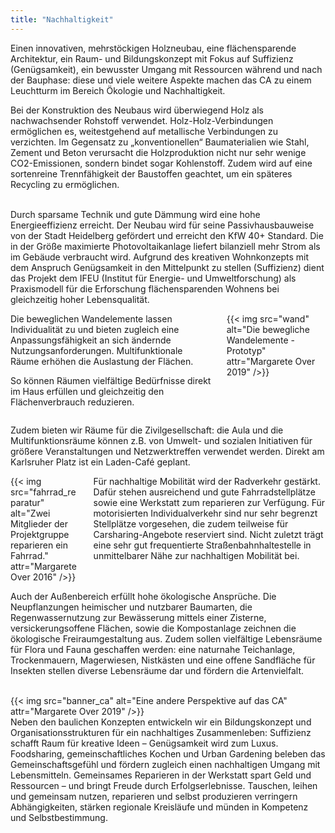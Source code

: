 ```yaml
---
title: "Nachhaltigkeit"
---
```


<div class="color-block">Einen innovativen, mehrstöckigen Holzneubau, eine flächensparende Architektur, ein Raum- und Bildungskonzept mit Fokus auf Suffizienz (Genügsamkeit), ein bewusster Umgang mit Ressourcen während und nach der Bauphase: diese und viele weitere Aspekte machen das CA zu einem Leuchtturm im Bereich Ökologie und Nachhaltigkeit.</div>
</div>

Bei der Konstruktion des Neubaus wird überwiegend Holz als nachwachsender Rohstoff verwendet. Holz-Holz-Verbindungen ermöglichen es, weitestgehend auf metallische Verbindungen zu verzichten. Im Gegensatz zu „konventionellen“ Baumaterialien wie Stahl, Zement und Beton verursacht die Holzproduktion nicht nur sehr wenige  CO2-Emissionen, sondern bindet sogar Kohlenstoff. Zudem wird auf eine sortenreine Trennfähigkeit der Baustoffen geachtet, um ein späteres Recycling zu ermöglichen.

<br>Durch sparsame Technik und gute Dämmung wird eine hohe Energieeffizienz erreicht. Der Neubau wird für seine Passivhausbauweise von der Stadt Heidelberg gefördert und erreicht den KfW 40+ Standard. Die in der Größe maximierte Photovoltaikanlage liefert bilanziell mehr Strom als im Gebäude verbraucht wird.
Aufgrund des kreativen Wohnkonzepts mit dem Anspruch Genügsamkeit in den Mittelpunkt zu stellen  (Suffizienz) dient das Projekt dem IFEU (Institut für Energie- und Umweltforschung) als Praxismodell für die Erforschung flächensparenden Wohnens bei gleichzeitig hoher Lebensqualität.</br>

<div class="columns">
    <div class="column">
    Die beweglichen Wandelemente lassen Individualität zu und bieten zugleich eine Anpassungsfähigkeit an sich ändernde Nutzungsanforderungen. Multifunktionale Räume erhöhen die Auslastung der Flächen.
    <p>So können Räumen vielfältige Bedürfnisse direkt im Haus erfüllen und gleichzeitig den Flächenverbrauch reduzieren.</p>
    </div>
    <div class="column">
        {{< img src="wand" alt="Die bewegliche Wandelemente - Prototyp" attr="Margarete Over 2019" />}}
    </div>
</div>

Zudem bieten wir Räume für die Zivilgesellschaft: die Aula und die Multifunktionsräume können z.B. von Umwelt- und sozialen Initiativen für größere Veranstaltungen und Netzwerktreffen verwendet werden. Direkt am Karlsruher Platz ist ein Laden-Café geplant.

<div class="columns">
    <div class="column">
    {{< img src="fahrrad_reparatur" alt="Zwei Mitglieder der Projektgruppe reparieren ein Fahrrad." attr="Margarete Over 2016" />}}
    </div>
    <div class="column">
    Für nachhaltige Mobilität wird der Radverkehr gestärkt. Dafür stehen ausreichend und gute Fahrradstellplätze sowie eine Werkstatt zum reparieren zur Verfügung. Für motorisierten Individualverkehr sind nur sehr  begrenzt Stellplätze vorgesehen, die zudem teilweise für Carsharing-Angebote  reserviert sind. Nicht  zuletzt trägt  eine  sehr  gut  frequentierte  Straßenbahnhaltestelle in unmittelbarer Nähe zur nachhaltigen Mobilität bei.
    </div>
</div>

Auch der Außenbereich erfüllt hohe ökologische Ansprüche. Die Neupflanzungen heimischer und nutzbarer Baumarten, die Regenwassernutzung zur Bewässerung mittels einer Zisterne, versickerungsoffene Flächen, sowie die Kompostanlage zeichnen die ökologische Freiraumgestaltung aus. Zudem sollen vielfältige Lebensräume für Flora und Fauna geschaffen werden: eine naturnahe Teichanlage, Trockenmauern, Magerwiesen, Nistkästen und eine offene Sandfläche für Insekten stellen diverse Lebensräume dar und fördern die Artenvielfalt.

<br>
{{< img src="banner_ca" alt="Eine andere Perspektive auf das CA" attr="Margarete Over 2019" />}}
</br>

<div>Neben den baulichen Konzepten entwickeln wir ein Bildungskonzept und Organisationsstrukturen für ein nachhaltiges Zusammenleben: Suffizienz schafft Raum für kreative Ideen – Genügsamkeit wird zum Luxus. Foodsharing, gemeinschaftliches Kochen und Urban Gardening beleben das Gemeinschaftsgefühl und fördern zugleich einen nachhaltigen Umgang mit Lebensmitteln. Gemeinsames Reparieren in der Werkstatt spart Geld und Ressourcen – und bringt Freude durch Erfolgserlebnisse. Tauschen, leihen und gemeinsam nutzen, reparieren und selbst produzieren verringern Abhängigkeiten, stärken regionale Kreisläufe und münden in Kompetenz und Selbstbestimmung.</div>
</div>
